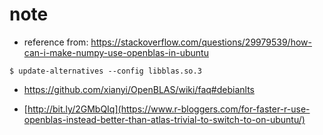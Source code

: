 # note

* reference from: https://stackoverflow.com/questions/29979539/how-can-i-make-numpy-use-openblas-in-ubuntu

```
$ update-alternatives --config libblas.so.3
```

* https://github.com/xianyi/OpenBLAS/wiki/faq#debianlts

* [http://bit.ly/2GMbQIq](https://www.r-bloggers.com/for-faster-r-use-openblas-instead-better-than-atlas-trivial-to-switch-to-on-ubuntu/)


